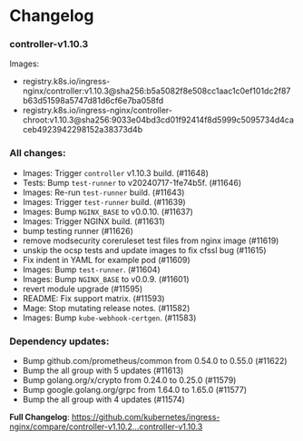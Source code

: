 # Changelog

### controller-v1.10.3

Images:

* registry.k8s.io/ingress-nginx/controller:v1.10.3@sha256:b5a5082f8e508cc1aac1c0ef101dc2f87b63d51598a5747d81d6cf6e7ba058fd
* registry.k8s.io/ingress-nginx/controller-chroot:v1.10.3@sha256:9033e04bd3cd01f92414f8d5999c5095734d4caceb4923942298152a38373d4b

### All changes:

* Images: Trigger `controller` v1.10.3 build. (#11648)
* Tests: Bump `test-runner` to v20240717-1fe74b5f. (#11646)
* Images: Re-run `test-runner` build. (#11643)
* Images: Trigger `test-runner` build. (#11639)
* Images: Bump `NGINX_BASE` to v0.0.10. (#11637)
* Images: Trigger NGINX build. (#11631)
* bump testing runner (#11626)
* remove modsecurity coreruleset test files from nginx image (#11619)
* unskip the ocsp tests and update images to fix cfssl bug (#11615)
* Fix indent in YAML for example pod (#11609)
* Images: Bump `test-runner`. (#11604)
* Images: Bump `NGINX_BASE` to v0.0.9. (#11601)
* revert module upgrade (#11595)
* README: Fix support matrix. (#11593)
* Mage: Stop mutating release notes. (#11582)
* Images: Bump `kube-webhook-certgen`. (#11583)

### Dependency updates:

* Bump github.com/prometheus/common from 0.54.0 to 0.55.0 (#11622)
* Bump the all group with 5 updates (#11613)
* Bump golang.org/x/crypto from 0.24.0 to 0.25.0 (#11579)
* Bump google.golang.org/grpc from 1.64.0 to 1.65.0 (#11577)
* Bump the all group with 4 updates (#11574)

**Full Changelog**: https://github.com/kubernetes/ingress-nginx/compare/controller-v1.10.2...controller-v1.10.3
